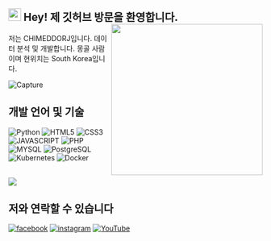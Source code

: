  <h2><img src="https://media.giphy.com/media/hvRJCLFzcasrR4ia7z/giphy.gif" width="25px"> Hey! 제 깃허브 방문을 환영합니다.
 <img align="right" src="https://scontent-ssn1-1.xx.fbcdn.net/v/t1.6435-9/201776013_998987050640964_1014377721575552453_n.jpg?_nc_cat=100&ccb=1-5&_nc_sid=174925&_nc_ohc=h9KSUrS7eJAAX_EYK1T&_nc_ht=scontent-ssn1-1.xx&oh=00_AT-N6xmZjpi3eXIuhzHsNNPS-URZY5Xq1Njyk3Nxnqcymg&oe=628E97F2" width="300"/></h2> 

<p>저는 CHIMEDDORJ입니다. 데이터 분석 및 개발합니다. 몽골 사람이며 현위치는 South Korea입니다.</p>

![Capture](https://user-images.githubusercontent.com/53028417/165496934-3ccbbec3-ad37-4cdc-86c8-fb55c2ad260f.JPG)

<h2>개발 언어 및 기술 </h2>

![Python](https://img.shields.io/badge/Python-3776AB.svg?&style=for-the-badge&logo=Python&logoColor=white)
![HTML5](https://img.shields.io/badge/-HTML5-F05032?style=for-the-badge&logo=html5&logoColor=ffffff)
![CSS3](https://img.shields.io/badge/-CSS3-007ACC?style=for-the-badge&logo=css3)
![JAVASCRIPT](https://img.shields.io/badge/-JAVASCRIPT-%23F7DF1C?style=for-the-badge&logo=javascript&logoColor=000000&labelColor=%23F7DF1C&color=%23FFCE5A)
![PHP](https://img.shields.io/badge/PHP-3776AB.svg?&style=for-the-badge&logo=PHP&logoColor=white)
![MYSQL](https://img.shields.io/badge/MYSQL-3776AB.svg?&style=for-the-badge&logo=MYSQL&logoColor=white)
![PostgreSQL](https://img.shields.io/badge/PostgreSQL-gray.svg?&style=for-the-badge&logo=PostgreSQL&logoColor=white)
![Kubernetes](https://img.shields.io/badge/-Kubernetes-007ACC?style=for-the-badge&logo=Kubernetes&logoColor=ffffff)
![Docker](https://img.shields.io/badge/-Docker-46a2f1?style=for-the-badge&logo=docker&logoColor=ffffff)

<br/>
<img align="center" src="https://media1.giphy.com/media/13HgwGsXF0aiGY/giphy.gif" />
<br />
<h2>저와 연락할 수 있습니다 </h2>

<a href="https://www.facebook.com/chimeddorj.p">![facebook](https://img.shields.io/badge/-facebook-46a2f1?style=for-the-badge&logo=facebook&logoColor=ffffff)</a>
<a href="https://www.instagram.com/humbbbble/?hl=en">![instagram](https://img.shields.io/badge/-instagram-46a2f1?style=for-the-badge&logo=instagram&logoColor=ffffff)</a>
<a href="https://www.youtube.com/channel/UCp6k7NFx91ccB0ahUCpq3xw">![YouTube](https://img.shields.io/youtube/channel/views/UCp6k7NFx91ccB0ahUCpq3xw?&label=Youtube&logo=youtube&logoColor=red&style=for-the-badge)</a>


  

